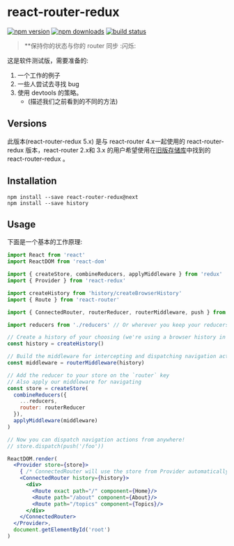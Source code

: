 # react-router-redux

[![npm version](https://img.shields.io/npm/v/react-router-redux/next.svg?style=flat-square)](https://www.npmjs.com/package/react-router-redux)  [![npm downloads](https://img.shields.io/npm/dm/react-router-redux.svg?style=flat-square)](https://www.npmjs.com/package/react-router-redux) [![build status](https://img.shields.io/travis/reactjs/react-router-redux/master.svg?style=flat-square)](https://travis-ci.org/reactjs/react-router-redux)

> **保持你的状态与你的 router 同步 :闪烁:

这是软件测试版，需要准备的:

1. 一个工作的例子
2. 一些人尝试去寻找 bug 
3. 使用 devtools 的策略。
   - (描述我们之前看到的不同的方法)
   
## Versions

此版本(react-router-redux 5.x) 是与 react-router 4.x一起使用的 react-router-redux 版本，react-router 2.x和 3.x 的用户希望使用在[旧版存储库](https://github.com/reactjs/react-router-redux)中找到的 react-router-redux 。

## Installation

```
npm install --save react-router-redux@next
npm install --save history
```

## Usage

下面是一个基本的工作原理:

```jsx
import React from 'react'
import ReactDOM from 'react-dom'

import { createStore, combineReducers, applyMiddleware } from 'redux'
import { Provider } from 'react-redux'

import createHistory from 'history/createBrowserHistory'
import { Route } from 'react-router'

import { ConnectedRouter, routerReducer, routerMiddleware, push } from 'react-router-redux'

import reducers from './reducers' // Or wherever you keep your reducers

// Create a history of your choosing (we're using a browser history in this case)
const history = createHistory()

// Build the middleware for intercepting and dispatching navigation actions
const middleware = routerMiddleware(history)

// Add the reducer to your store on the `router` key
// Also apply our middleware for navigating
const store = createStore(
  combineReducers({
    ...reducers,
    router: routerReducer
  }),
  applyMiddleware(middleware)
)

// Now you can dispatch navigation actions from anywhere!
// store.dispatch(push('/foo'))

ReactDOM.render(
  <Provider store={store}>
    { /* ConnectedRouter will use the store from Provider automatically */ }
    <ConnectedRouter history={history}>
      <div>
        <Route exact path="/" component={Home}/>
        <Route path="/about" component={About}/>
        <Route path="/topics" component={Topics}/>
      </div>
    </ConnectedRouter>
  </Provider>,
  document.getElementById('root')
)
```
